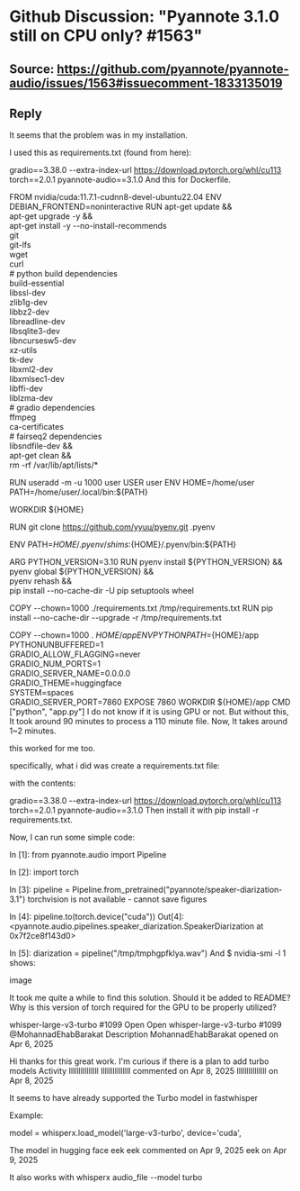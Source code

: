 # Github Discussion: "Pyannote 3.1.0 still on CPU only? #1563"

## Source: https://github.com/pyannote/pyannote-audio/issues/1563#issuecomment-1833135019

## Reply
It seems that the problem was in my installation.

I used this as requirements.txt (found from here):

gradio==3.38.0
--extra-index-url https://download.pytorch.org/whl/cu113
torch==2.0.1
pyannote-audio==3.1.0
And this for Dockerfile.

FROM nvidia/cuda:11.7.1-cudnn8-devel-ubuntu22.04
ENV DEBIAN_FRONTEND=noninteractive
RUN apt-get update && \
    apt-get upgrade -y && \
    apt-get install -y --no-install-recommends \
    git \
    git-lfs \
    wget \
    curl \
    # python build dependencies \
    build-essential \
    libssl-dev \
    zlib1g-dev \
    libbz2-dev \
    libreadline-dev \
    libsqlite3-dev \
    libncursesw5-dev \
    xz-utils \
    tk-dev \
    libxml2-dev \
    libxmlsec1-dev \
    libffi-dev \
    liblzma-dev \
    # gradio dependencies \
    ffmpeg \
    ca-certificates \
    # fairseq2 dependencies \
    libsndfile-dev && \
    apt-get clean && \
    rm -rf /var/lib/apt/lists/*

RUN useradd -m -u 1000 user
USER user
ENV HOME=/home/user \
    PATH=/home/user/.local/bin:${PATH}

WORKDIR ${HOME}

RUN git clone https://github.com/yyuu/pyenv.git .pyenv

ENV PATH=${HOME}/.pyenv/shims:${HOME}/.pyenv/bin:${PATH}

ARG PYTHON_VERSION=3.10
RUN pyenv install ${PYTHON_VERSION} && \
    pyenv global ${PYTHON_VERSION} && \
    pyenv rehash && \
    pip install --no-cache-dir -U pip setuptools wheel

COPY --chown=1000 ./requirements.txt /tmp/requirements.txt
RUN pip install --no-cache-dir --upgrade -r /tmp/requirements.txt

COPY --chown=1000 . ${HOME}/app
ENV PYTHONPATH=${HOME}/app \
    PYTHONUNBUFFERED=1 \
    GRADIO_ALLOW_FLAGGING=never \
    GRADIO_NUM_PORTS=1 \
    GRADIO_SERVER_NAME=0.0.0.0 \
    GRADIO_THEME=huggingface \
    SYSTEM=spaces \
    GRADIO_SERVER_PORT=7860
EXPOSE 7860
WORKDIR ${HOME}/app
CMD ["python", "app.py"]
I do not know if it is using GPU or not. But without this, It took around 90 minutes to process a 110 minute file. Now, It takes around 1~2 minutes.

this worked for me too.

specifically, what i did was create a requirements.txt file:

with the contents:

gradio==3.38.0
--extra-index-url https://download.pytorch.org/whl/cu113
torch==2.0.1
pyannote-audio==3.1.0
Then install it with pip install -r requirements.txt.

Now, I can run some simple code:

In [1]: from pyannote.audio import Pipeline

In [2]: import torch

In [3]: pipeline = Pipeline.from_pretrained("pyannote/speaker-diarization-3.1")
torchvision is not available - cannot save figures

In [4]: pipeline.to(torch.device("cuda"))
Out[4]: <pyannote.audio.pipelines.speaker_diarization.SpeakerDiarization at 0x7f2ce8f143d0>

In [5]: diarization = pipeline("/tmp/tmphgpfklya.wav")
And $ nvidia-smi -l 1 shows:

image

It took me quite a while to find this solution. Should it be added to README? Why is this version of torch required for the GPU to be properly utilized?



whisper-large-v3-turbo #1099
Open
Open
whisper-large-v3-turbo
#1099
@MohannadEhabBarakat
Description
MohannadEhabBarakat
opened on Apr 6, 2025

Hi thanks for this great work. I'm curious if there is a plan to add turbo models
Activity
IlIlllIIllIIlll
IlIlllIIllIIlll commented on Apr 8, 2025
IlIlllIIllIIlll
on Apr 8, 2025

It seems to have already supported the Turbo model in fastwhisper

Example:

model = whisperx.load_model('large-v3-turbo', device='cuda',

The model in hugging face
eek
eek commented on Apr 9, 2025
eek
on Apr 9, 2025

It also works with whisperx audio_file --model turbo